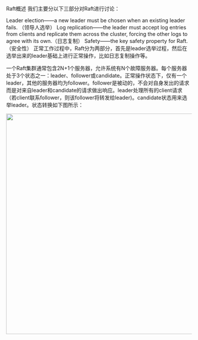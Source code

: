 Raft概述
我们主要分以下三部分对Raft进行讨论：

Leader election——a new leader must be chosen when
an existing leader fails. （领导人选举）
Log replication——the leader must accept log entries from clients and replicate them across the cluster,
forcing the other logs to agree with its own.（日志复制）
Safety——the key safety property for Raft. （安全性）
正常工作过程中，Raft分为两部分，首先是leader选举过程，然后在选举出来的leader基础上进行正常操作，比如日志复制操作等。

一个Raft集群通常包含2N+1个服务器，允许系统有N个故障服务器。每个服务器处于3个状态之一：leader、follower或candidate。正常操作状态下，仅有一个leader，其他的服务器均为follower。follower是被动的，不会对自身发出的请求而是对来自leader和candidate的请求做出响应。leader处理所有的client请求（若client联系follower，则该follower将转发给leader)。candidate状态用来选举leader。状态转换如下图所示：
<div align="center"> <img width="600px" src="https://github.com/squancher-yx/bigdata_notes/tree/master/pictures/raft.png"/> </div>
